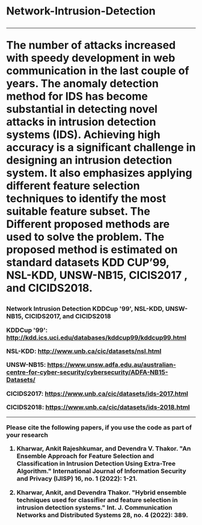 <H1>Network-Intrusion-Detection
  <hr>
  <p> The number of attacks increased with speedy development in web communication in the last couple
of years. The anomaly detection method for IDS has become substantial in detecting novel attacks in
intrusion detection systems (IDS). Achieving high accuracy is a significant challenge in designing
an intrusion detection system. It also emphasizes applying different feature selection techniques to
identify the most suitable feature subset. The Different proposed methods are used to solve the problem. The proposed method is estimated on standard datasets KDD CUP’99, NSL-KDD, UNSW-NB15, CICIS2017
 , and CICIDS2018.  </p>
 <H3>Network Intrusion Detection KDDCup '99', NSL-KDD, UNSW-NB15, CICIDS2017, and CICIDS2018
   
   <b>KDDCup '99': http://kdd.ics.uci.edu/databases/kddcup99/kddcup99.html

<b>NSL-KDD: http://www.unb.ca/cic/datasets/nsl.html

<b>UNSW-NB15: https://www.unsw.adfa.edu.au/australian-centre-for-cyber-security/cybersecurity/ADFA-NB15-Datasets/
 
  <b> CICIDS2017:  https://www.unb.ca/cic/datasets/ids-2017.html
  
  <b> CICIDS2018: https://www.unb.ca/cic/datasets/ids-2018.html

  <hr>
Please cite the following papers, if you use the code as part of your research

1. Kharwar, Ankit Rajeshkumar, and Devendra V. Thakor. "An Ensemble Approach for Feature Selection and Classification in Intrusion Detection Using Extra-Tree Algorithm." International Journal of Information Security and Privacy (IJISP) 16, no. 1 (2022): 1-21.

2. Kharwar, Ankit, and Devendra Thakor. "Hybrid ensemble techniques used for classifier and feature selection in intrusion detection systems." Int. J. Communication Networks and Distributed Systems 28, no. 4 (2022): 389.
